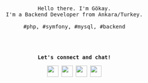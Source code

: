 <p align="center">
  <br>
  <br>
  <br>
  <samp>Hello there. I'm Gökay.<br> I'm a Backend Developer from Ankara/Turkey.<br><br>#php, #symfony, #mysql, #backend</samp>
  <br>
  <br>
  <br>
  <br>
</p>

<p align="center">
  <samp><b>Let's connect and chat!</b></samp>

  <p align="center">
    <a href="https://twitter.com/skymoonsun_dev" alt="Twitter"><img src="https://gokaygunes.net/img/signature/twitter.png" height="30" width="30"></a>&nbsp;
    <a href="https://www.linkedin.com/in/skymoonsun/" alt="Linkedin"><img src="https://gokaygunes.net/img/signature/linkedin.png" height="30" width="30"></a>&nbsp;
    <a href="https://www.instagram.com/skymoonsun.dev" alt="Instagram"><img src="https://gokaygunes.net/img/signature/instagram.png" height="30" width="30"></a>&nbsp;
     <a href="https://t.me/skym00nsun" alt="Telegram"><img src="https://gokaygunes.net/img/signature/telegram.png" height="30" width="30"></a>

  </p>
    
</p>
